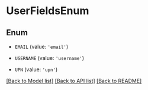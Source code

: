# UserFieldsEnum


## Enum

* `EMAIL` (value: `'email'`)

* `USERNAME` (value: `'username'`)

* `UPN` (value: `'upn'`)

[[Back to Model list]](../README.md#documentation-for-models) [[Back to API list]](../README.md#documentation-for-api-endpoints) [[Back to README]](../README.md)


